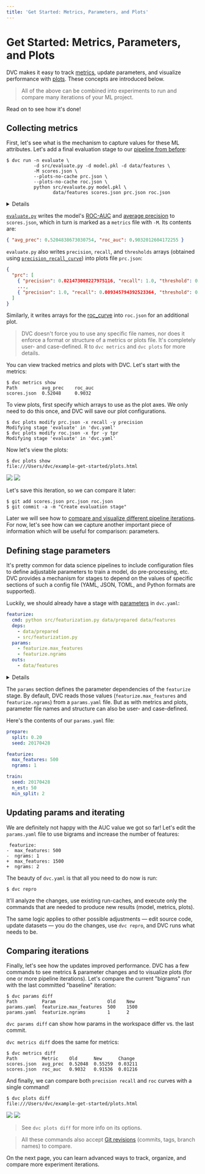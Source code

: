 ```yaml
---
title: 'Get Started: Metrics, Parameters, and Plots'
---
```


# Get Started: Metrics, Parameters, and Plots

DVC makes it easy to track [metrics](/doc/command-reference/metrics), update
<abbr>parameters</abbr>, and visualize performance with
[plots](/doc/command-reference/plots). These concepts are introduced below.

> All of the above can be combined into <abbr>experiments</abbr> to run and
> compare many iterations of your ML project.

Read on to see how it's done!

## Collecting metrics

First, let's see what is the mechanism to capture values for these ML
attributes. Let's add a final evaluation stage to our
[pipeline from before](/doc/start/data-pipelines):

```dvc
$ dvc run -n evaluate \
          -d src/evaluate.py -d model.pkl -d data/features \
          -M scores.json \
          --plots-no-cache prc.json \
          --plots-no-cache roc.json \
          python src/evaluate.py model.pkl \
                 data/features scores.json prc.json roc.json
```

<details>

### 💡 Expand to see what happens under the hood.

The `-M` option here specifies a metrics file, while `--plots-no-cache`
specifies a plots file produced by this stage which will not be
<abbr>cached</abbr> by DVC. `dvc run` generates a new stage in the `dvc.yaml`
file:

```yaml
evaluate:
  cmd: python src/evaluate.py model.pkl data/features ...
  deps:
    - data/features
    - model.pkl
    - src/evaluate.py
  metrics:
    - scores.json:
        cache: false
  plots:
    - prc.json:
        cache: false
    - roc.json:
        cache: false
```

The biggest difference to previous stages in our pipeline is in two new
sections: `metrics` and `plots`. These are used to mark certain files containing
ML "telemetry". Metrics files contain scalar values (e.g. `AUC`) and plots files
contain matrices and data series (e.g. `ROC curves` or model loss plots) meant
to be visualized and compared.

> With `cache: false`, DVC skips caching the output, as we want `scores.json`,
> `prc.json`, and `roc.json` to be versioned by Git.

</details>

[`evaluate.py`](https://github.com/iterative/example-get-started/blob/master/src/evaluate.py)
writes the model's
[ROC-AUC](https://scikit-learn.org/stable/modules/model_evaluation.html#receiver-operating-characteristic-roc)
and
[average precision](https://scikit-learn.org/stable/modules/model_evaluation.html#precision-recall-and-f-measures)
to `scores.json`, which in turn is marked as a `metrics` file with `-M`. Its
contents are:

```json
{ "avg_prec": 0.5204838673030754, "roc_auc": 0.9032012604172255 }
```

`evaluate.py` also writes `precision`, `recall`, and `thresholds` arrays
(obtained using
[`precision_recall_curve`](https://scikit-learn.org/stable/modules/generated/sklearn.metrics.precision_recall_curve.html))
into plots file `prc.json`:

```json
{
  "prc": [
    { "precision": 0.021473008227975116, "recall": 1.0, "threshold": 0.0 },
    ...,
    { "precision": 1.0, "recall": 0.009345794392523364, "threshold": 0.6 }
  ]
}
```

Similarly, it writes arrays for the
[roc_curve](https://scikit-learn.org/stable/modules/generated/sklearn.metrics.roc_curve.html)
into `roc.json` for an additional plot.

> DVC doesn't force you to use any specific file names, nor does it enforce a
> format or structure of a metrics or plots file. It's completely user- and
> case-defined. R to `dvc metrics` and `dvc plots` for more details.

You can view tracked metrics and plots with DVC. Let's start with the metrics:

```dvc
$ dvc metrics show
Path         avg_prec    roc_auc
scores.json  0.52048     0.9032
```

To view plots, first specify which arrays to use as the plot axes. We only need
to do this once, and DVC will save our plot configurations.

```dvc
$ dvc plots modify prc.json -x recall -y precision
Modifying stage 'evaluate' in 'dvc.yaml'
$ dvc plots modify roc.json -x fpr -y tpr
Modifying stage 'evaluate' in 'dvc.yaml'
```

Now let's view the plots:

```dvc
$ dvc plots show
file:///Users/dvc/example-get-started/plots.html
```

![](/img/plots_prc_get_started_show.svg)
![](/img/plots_roc_get_started_show.svg)

Let's save this iteration, so we can compare it later:

```dvc
$ git add scores.json prc.json roc.json
$ git commit -a -m "Create evaluation stage"
```

Later we will see how to
[compare and visualize different pipeline iterations](#comparing-iterations).
For now, let's see how can we capture another important piece of information
which will be useful for comparison: parameters.

## Defining stage parameters

It's pretty common for data science pipelines to include configuration files to
define adjustable parameters to train a model, do pre-processing, etc. DVC
provides a mechanism for stages to depend on the values of specific sections of
such a config file (YAML, JSON, TOML, and Python formats are supported).

Luckily, we should already have a stage with
[parameters](/doc/command-reference/params) in `dvc.yaml`:

```yaml
featurize:
  cmd: python src/featurization.py data/prepared data/features
  deps:
    - data/prepared
    - src/featurization.py
  params:
    - featurize.max_features
    - featurize.ngrams
  outs:
    - data/features
```

<details>

### ⚙️ Expand to recall how it was generated.

The `featurize` stage
[was created](/doc/start/data-pipelines#dependency-graphs-dags) with this
`dvc run` command. Notice the argument sent to the `-p` option (short for
`--params`):

```dvc
$ dvc run -n featurize \
          -p featurize.max_features,featurize.ngrams \
          -d src/featurization.py -d data/prepared \
          -o data/features \
          python src/featurization.py data/prepared data/features
```

</details>

The `params` section defines the parameter dependencies of the `featurize`
stage. By default, DVC reads those values (`featurize.max_features` and
`featurize.ngrams`) from a `params.yaml` file. But as with metrics and plots,
parameter file names and structure can also be user- and case-defined.

Here's the contents of our `params.yaml` file:

```yaml
prepare:
  split: 0.20
  seed: 20170428

featurize:
  max_features: 500
  ngrams: 1

train:
  seed: 20170428
  n_est: 50
  min_split: 2
```

## Updating params and iterating

We are definitely not happy with the AUC value we got so far! Let's edit the
`params.yaml` file to use bigrams and increase the number of features:

```git
 featurize:
-  max_features: 500
-  ngrams: 1
+  max_features: 1500
+  ngrams: 2
```

The beauty of `dvc.yaml` is that all you need to do now is run:

```dvc
$ dvc repro
```

It'll analyze the changes, use existing <abbr>run-caches</abbr>, and execute
only the commands that are needed to produce new results (model, metrics,
plots).

The same logic applies to other possible adjustments — edit source code, update
datasets — you do the changes, use `dvc repro`, and DVC runs what needs to be.

## Comparing iterations

Finally, let's see how the updates improved performance. DVC has a few commands
to see metrics & parameter changes and to visualize plots (for one or more
pipeline iterations). Let's compare the current "bigrams" run with the last
committed "baseline" iteration:

```dvc
$ dvc params diff
Path         Param                   Old    New
params.yaml  featurize.max_features  500    1500
params.yaml  featurize.ngrams        1      2
```

`dvc params diff` can show how params in the workspace differ vs. the last
commit.

`dvc metrics diff` does the same for metrics:

```dvc
$ dvc metrics diff
Path         Metric    Old      New      Change
scores.json  avg_prec  0.52048  0.55259  0.03211
scores.json  roc_auc   0.9032   0.91536  0.01216
```

And finally, we can compare both `precision recall` and `roc` curves with a
single command!

```dvc
$ dvc plots diff
file:///Users/dvc/example-get-started/plots.html
```

![](/img/plots_prc_get_started_diff.svg)
![](/img/plots_roc_get_started_diff.svg)

> See `dvc plots diff` for more info on its options.

> All these commands also accept
> [Git revisions](https://git-scm.com/docs/gitrevisions) (commits, tags, branch
> names) to compare.

On the next page, you can learn advanced ways to track, organize, and compare
more experiment iterations.
